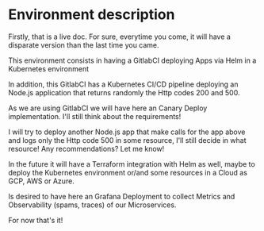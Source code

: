 # Environment description

Firstly, that is a live doc. For sure, everytime you come, it will have a disparate version than the last time you came. <br>

This environment consists in having a GitlabCI deploying Apps via Helm in a Kubernetes environment <br>

In addition, this GitlabCI has a Kubernetes CI/CD pipeline deploying an Node.js application that returns randomly the Http codes 200 and 500. <br>

As we are using GitlabCI we will have here an Canary Deploy implementation. I'll still think about the requirements! <br>

I will try to deploy another Node.js app that make calls for the app above and logs only the Http code 500 in some resource, I'll still decide in what resource! Any recommendations? Let me know! <br>

In the future it will have a Terraform integration with Helm as well, maybe to deploy the Kubernetes environment or/and some resources in a Cloud as GCP, AWS or Azure. <br>

Is desired to have here an Grafana Deployment to collect Metrics and Observability (spams, traces) of our Microservices. <br>

For now that's it! <br>
